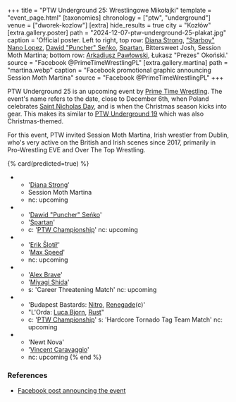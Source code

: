 +++
title = "PTW Underground 25: Wrestlingowe Mikołajki"
template = "event_page.html"
[taxonomies]
chronology = ["ptw", "underground"]
venue = ["dworek-kozlow"]
[extra]
hide_results = true
city = "Kozłów"
[extra.gallery.poster]
path = "2024-12-07-ptw-underground-25-plakat.jpg"
caption = 'Official poster. Left to right, top row: [Diana Strong](@/w/diana-strong.md), ["Starboy" Nano Lopez](@/w/nano-lopez.md), [Dawid "Puncher" Seńko](@/w/puncher.md), [Spartan](@/w/spartan.md), Bittersweet Josh, Session Moth Martina; bottom row: [Arkadiusz Pawłowski](@/w/pan-pawlowski.md), Łukasz "Prezes" Okoński.'
source = "Facebook @PrimeTimeWrestlingPL"
[extra.gallery.martina]
path = "martina.webp"
caption = "Facebook promotional graphic announcing Session Moth Martina"
source = "Facebook @PrimeTimeWrestlingPL"
+++

PTW Underground 25 is an upcoming event by [Prime Time Wrestling](@/o/ptw.md). The event's name refers to the date, close to December 6th, when Poland celebrates [Saint Nicholas Day][st-nicholas-day], and is when the Christmas season kicks into gear. This makes its similar to [PTW Underground 19](@/e/ptw/2023-12-09-ptw-underground-19.md) which was also Christmas-themed.

For this event, PTW invited Session Moth Martina, Irish wrestler from Dublin, who's very active on the British and Irish scenes since 2017, primarily in Pro-Wrestling EVE and Over The Top Wrestling.

{% card(predicted=true) %}
- - '[Diana Strong](@/w/diana-strong.md)'
  - Session Moth Martina
  - nc: upcoming
- - '[Dawid "Puncher" Seńko](@/w/puncher.md)'
  - '[Spartan](@/w/spartan.md)'
  - c: '[PTW Championship](@/c/ptw-championship.md)'
    nc: upcoming
- - '[Erik Šlotíř](@/w/erik-slotir.md)'
  - '[Max Speed](@/w/max-speed.md)'
  - nc: upcoming
- - '[Alex Brave](@/w/alex-brave.md)'
  - '[Miyagi Shida](@/w/miyagi-shida.md)'
  - s: 'Career Threatening Match'
    nc: upcoming
- - 'Budapest Bastards: [Nitro](@/w/nitro.md), [Renegade](@/w/renegade.md)(c)'
  - "L'Orda: [Luca Bjorn](@/w/luca-bjorn.md), [Rust](@/w/rust.md)"
  - c: '[PTW Championship](@/c/ptw-championship.md)'
    s: 'Hardcore Tornado Tag Team Match'
    nc: upcoming
- - 'Newt Nova'
  - '[Vincent Caravaggio](@/w/vincent-caravaggio.md)'
  - nc: upcoming
{% end %}

### References

* [Facebook post announcing the event](https://www.facebook.com/photo/?fbid=568458088840171&set=a.136592405360077)

[st-nicholas-day]: https://en.wikipedia.org/wiki/Saint_Nicholas_Day
